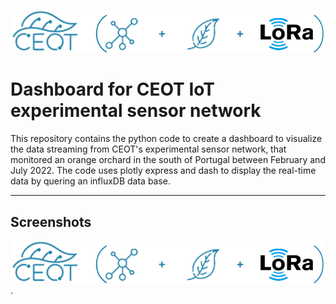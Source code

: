 ![Logo](https://github.com/dario-passos/ceot-lora-device-tracker/blob/master/assets/ceot-logo2.png)

# <b>Dashboard for CEOT IoT experimental sensor network</b>
This repository contains the python code to create a dashboard to visualize the data streaming from CEOT's experimental sensor network, that monitored an orange orchard in the south of Portugal between February and July 2022. The code uses plotly express and dash to display the real-time data by quering an influxDB data base.

<hr>

## Screenshots

![Im1](https://github.com/dario-passos/ceot-lora-device-tracker/blob/master/assets/ceot-logo2.png).


